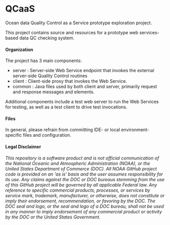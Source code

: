 # QCaaS
Ocean data Quality Control as a Service prototype exploration project.

This project contains source and resources for a prototype web services-based data QC checking system.

#### Organization
The project has 3 main components: 
 -  server : Server-side Web Service endpoint that invokes the external server-side Quality Control routines 
 -  client : Client-side proxy that invokes the Web Service.
 -  common : Java files used by both client and server, primarily request and response messages and elements.

Additional components include a test web server to run the Web Services for testing, as well as a test client to drive
test invocations.

#### Files
In general, please refrain from committing IDE- or local environment-specific files and configuration.

#### Legal Disclaimer
*This repository is a software product and is not official communication 
of the National Oceanic and Atmospheric Administration (NOAA), or the 
United States Department of Commerce (DOC).  All NOAA GitHub project 
code is provided on an 'as is' basis and the user assumes responsibility 
for its use.  Any claims against the DOC or DOC bureaus stemming from 
the use of this GitHub project will be governed by all applicable Federal 
law.  Any reference to specific commercial products, processes, or services 
by service mark, trademark, manufacturer, or otherwise, does not constitute 
or imply their endorsement, recommendation, or favoring by the DOC. 
The DOC seal and logo, or the seal and logo of a DOC bureau, shall not 
be used in any manner to imply endorsement of any commercial product 
or activity by the DOC or the United States Government.*
